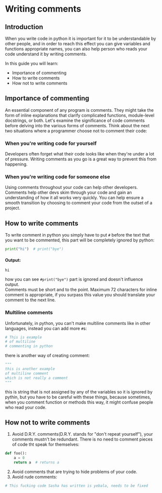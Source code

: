 # Writing comments

## Introduction

When you write code in python it is important for it to be understandable by other people, and in order to reach this
effect you can give variables and functions appropriate names, you can also help person who reads your code understand
it by writing comments.

In this guide you will learn:

- Importance of commenting
- How to write comments
- How not to write comments

## Importance of commenting

An essential component of any program is comments. They might take the form of inline explanations that clarify
complicated functions, module-level docstrings, or both. Let's examine the significance of code comments before delving
into the various forms of comments. Think about the next two situations where a programmer choose not to comment their
code:

### When you're writing code for yourself

Developers often forget what their code looks like when they're under a lot of pressure. Writing comments as you go is a
great way to prevent this from happening.

### When you're writing code for someone else

Using comments throughout your code can help other developers. Comments help other devs skim through your code and gain
an understanding of how it all works very quickly. You can help ensure a smooth transition by choosing to comment your
code from the outset of a project.

## How to write comments

To write comment in python you simply have to put `#` before the text that you want to be commented, this part will be
completely ignored by python:

```python
print("hi")  # print("bye")
```

#### Output:

```
hi
```

how you can see `#print("bye")` part is ignored and doesn't influence output.
<br/>
Comments must be short and to the point. Maximum 72 characters for inline comment is appropriate, if you surpass this
value you should translate your comment to the next line.

### Multiline comments

Unfortunately, in python, you can't make multiline comments like in other languages, instead you can add more `#`s:

```python
# This is example
# of multiline
# commenting in python
```

there is another way of creating comment:

```python
"""
this is another example
of multiline comment 
which is not really a comment
"""
```

this is string that is not assigned by any of the variables so it is ignored by pythin,
but you have to be careful with these things, because sometimes, when you comment function or methods this way, it
might confuse people who read your code.

## How not to write comments

1. Avoid D.R.Y. comments(D.R.Y. stands for "don't repeat yourself"), your comments mustn't be redundant. There is no
   need
   to comment pieces of code tht speak for themselves:

```python
def foo():
    a = 0
    return a  # returns a
```

2. Avoid comments that are trying to hide problems of your code.
3. Avoid rude comments:

```python
# This fucking code Sasha has written is yebala, needs to be fixed
```
